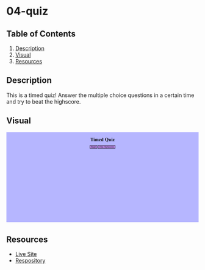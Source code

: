 # 04-quiz

## Table of Contents
1. [Description](#description)
2. [Visual](#visual)
3. [Resources](#resources)

## Description
This is a timed quiz! Answer the multiple choice questions in a certain time
and try to beat the highscore.

## Visual
![Timed Quiz](Timed-Quiz.png)

## Resources
- [Live Site](https://1645558.github.io/04-quiz/)
- [Respository](https://github.com/1645558/04-quiz)